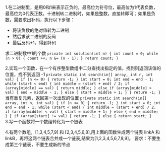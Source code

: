1.在二进制里，是用0和1来表示正负的，最高位为符号位，最高位为1代表负数，最高位为0代表正数。十进制转二进制时，如果是整数，直接转即可；如果是负数，需要求出补码，执行以下步骤：
- 将该负数的绝对值转为二进制
- 然后求该二进制的反码
- 最后反码+1，得到补码

求二进制数中1的个数
`private int solution(int n) {
    int count = 0;
    while (n > 0) {
        count ++;
        n &= (n - 1);
    }
    return count;
}`

2.实现一个函数，在一个有序整型数组中二分查找出指定的值，找到则返回该值的位置，找不到返回 -1
`private static int search(in[] array, int n, int val) {
        if (n <= 0) {
            return -1;
        }
        int start = 0;
        int end = end - 1;
        while (start < end) {
            int middle = (start + end) / 2;
            if (array[middle] == val) {
                return middle;
            } else if (array[middle] > val) {
                end = middle - 1;
            } else {
                start = middle + 1;
            }
        }
        return -1;
    }`  
当有重复元素，返回第一次出现的位置
`private static int search(in[] array, int n, int val) {
        if (n <= 0) {
            return -1;
        }
        int start = 0;
        int end = end - 1;
        while (start < end) {
            int middle = (start + end) / 2;
            if (array[middle] < val) {
                start = middle + 1;
            } else {
                end = middle;
            }
        }
        if (array[start] != val) {
            return -1;
        } else {
            return start;
        }`  
3.写一个函数将一个数组转化为一个链表

4.有两个数组，[1,3,4,5,7,9] 和 [2,3,4,5,6,8],用上面的函数生成两个链表 linkA 和 linkB，再将这两个链表合并成一个链表,结果为[1,2,3,4,5,6,7,8,9]。
要求：不要生成第三个链表，不要生成新的节点
